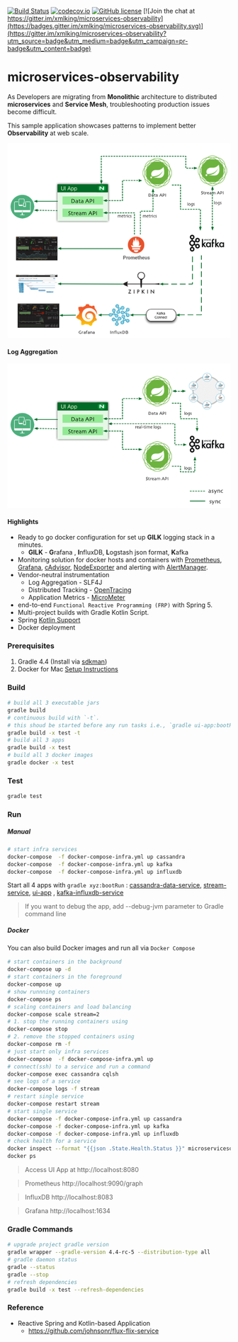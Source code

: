[![Build Status](https://travis-ci.org/xmlking/microservices-observability.svg?branch=master)](https://travis-ci.org/xmlking/microservices-observability)
[![codecov.io](https://codecov.io/github/xmlking/microservices-observability/coverage.svg?branch=master)](https://codecov.io/github/xmlking/microservices-observability?branch=master)
[![GitHub license](https://img.shields.io/github/license/mashape/apistatus.svg)](https://github.com/xmlking/microservices-observability/blob/master/LICENSE)
[![Join the chat at https://gitter.im/xmlking/microservices-observability](https://badges.gitter.im/xmlking/microservices-observability.svg)](https://gitter.im/xmlking/microservices-observability?utm_source=badge&utm_medium=badge&utm_campaign=pr-badge&utm_content=badge)

microservices-observability
===========================
As Developers are migrating from **Monolithic** architecture to distributed **microservices** and **Service Mesh**, troubleshooting production issues become difficult.

This sample application showcases patterns to implement better **Observability** at web scale.

![Reactive](./docs/microservices-observability.png "Microservices Observability")

#### Log Aggregation 

![Reactive](./docs/microservices-observability.gif "Microservices Observability")

#### Highlights
* Ready to go docker configuration for set up **GILK** logging stack in a minutes.
    * **GILK** - **G**rafana , **I**nfluxDB, **L**ogstash json format, **K**afka
* Monitoring solution for docker hosts and containers with [Prometheus](https://prometheus.io/), [Grafana](http://grafana.org/), [cAdvisor](https://github.com/google/cadvisor), 
[NodeExporter](https://github.com/prometheus/node_exporter) and alerting with [AlertManager](https://github.com/prometheus/alertmanager).
* Vendor-neutral instrumentation
    * Log Aggregation - SLF4J
    * Distributed Tracking - [OpenTracing](http://opentracing.io/)
    * Application Metrics - [MicroMeter](http://micrometer.io/)
* end-to-end `Functional Reactive Programming (FRP)` with Spring 5.
* Multi-project builds with Gradle Kotlin Script. 
* Spring [Kotlin Support](https://docs.spring.io/spring-framework/docs/5.0.x/spring-framework-reference/kotlin.html)
* Docker deployment

### Prerequisites
1. Gradle 4.4 (Install via [sdkman](http://sdkman.io/))
2. Docker for Mac [Setup Instructions](./docs/docker.md)

### Build
```bash
# build all 3 executable jars
gradle build
# continuous build with `-t`. 
# this shoud be started before any run tasks i.e., `gradle ui-app:bootRun`, for spring's devtools to work.
gradle build -x test -t
# build all 3 apps
gradle build -x test
# build all 3 docker images
gradle docker -x test
```

### Test
```bash
gradle test
```

### Run
##### Manual 
```bash
# start infra services
docker-compose  -f docker-compose-infra.yml up cassandra
docker-compose  -f docker-compose-infra.yml up kafka
docker-compose  -f docker-compose-infra.yml up influxdb
```
Start all 4 apps with `gradle xyz:bootRun` : [cassandra-data-service](./cassandra-data-service/), [stream-service](./stream-service/), [ui-app](./ui-app/) , [kafka-influxdb-service](./kafka-influxdb-service/)
> If you want to debug the app, add --debug-jvm parameter to Gradle command line

##### Docker
You can also build Docker images and run all via `Docker Compose`
```bash
# start containers in the background
docker-compose up -d
# start containers in the foreground
docker-compose up 
# show runnning containers 
docker-compose ps
# scaling containers and load balancing
docker-compose scale stream=2
# 1. stop the running containers using
docker-compose stop
# 2. remove the stopped containers using
docker-compose rm -f
# just start only infra services
docker-compose  -f docker-compose-infra.yml up
# connect(ssh) to a service and run a command
docker-compose exec cassandra cqlsh
# see logs of a service 
docker-compose logs -f stream
# restart single service
docker-compose restart stream
# start single service
docker-compose -f docker-compose-infra.yml up cassandra
docker-compose -f docker-compose-infra.yml up kafka
docker-compose -f docker-compose-infra.yml up influxdb
# check health for a service
docker inspect --format "{{json .State.Health.Status }}" microservicesobservability_app_1
docker ps
```
> Access UI App at http://localhost:8080

> Prometheus http://localhost:9090/graph

> InfluxDB http://localhost:8083

> Grafana http://localhost:1634

### Gradle Commands
```bash
# upgrade project gradle version
gradle wrapper --gradle-version 4.4-rc-5 --distribution-type all
# gradle daemon status 
gradle --status
gradle --stop
# refresh dependencies
gradle build -x test --refresh-dependencies 
```

### Reference 
* Reactive Spring and Kotlin-based Application
    * https://github.com/johnsonr/flux-flix-service
